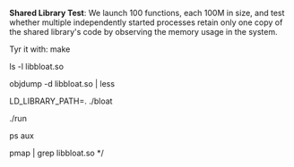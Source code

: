 **Shared Library Test**: We launch 100 functions, each 100M in size, and test whether multiple independently started processes retain only one copy of the shared library's code by observing the memory usage in the system.

Tyr it with:
make

ls -l libbloat.so

objdump -d libbloat.so | less

LD_LIBRARY_PATH=. ./bloat

./run

ps aux

pmap | grep libbloat.so
*/